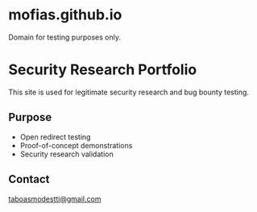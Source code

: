 # mofias.github.io
Domain for testing purposes only. 
# Security Research Portfolio

This site is used for legitimate security research and bug bounty testing.

## Purpose
- Open redirect testing
- Proof-of-concept demonstrations
- Security research validation

## Contact
taboasmodestti@gmail.com
